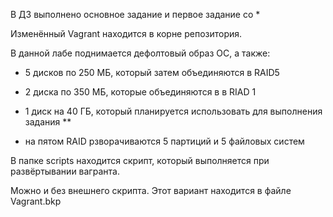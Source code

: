 
В ДЗ выполнено основное задание и первое задание со *

Изменённый Vagrant находится в корне репозитория.

В данной лабе поднимается дефолтовый образ ОС, а также:

  - 5 дисков по 250 МБ, который затем объединяются в RAID5

  - 2 диска по 350 МБ, которые объединяются в в RIAD 1

  - 1 диск на 40 ГБ, который планируется использовать для выполнения задания **

  - на пятом RAID рзворачиваются 5 партиций и 5 файловых систем

В папке scripts находится скрипт, который выполняется при развёртывании вагранта.

Можно и без внешнего скрипта. Этот вариант находится в файле Vagrant.bkp
